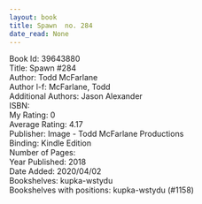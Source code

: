 ```yaml
---
layout: book
title: Spawn  no. 284
date_read: None
---
```


Book Id: 39643880<br />
Title: Spawn #284<br />
Author: Todd McFarlane<br />
Author l-f: McFarlane, Todd<br />
Additional Authors: Jason Alexander<br />
ISBN: <br />
My Rating: 0<br />
Average Rating: 4.17<br />
Publisher: Image - Todd McFarlane Productions<br />
Binding: Kindle Edition<br />
Number of Pages: <br />
Year Published: 2018<br />
Date Added: 2020/04/02<br />
Bookshelves: kupka-wstydu<br />
Bookshelves with positions: kupka-wstydu (#1158)<br />

